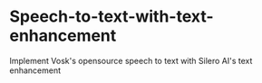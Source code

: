 # Speech-to-text-with-text-enhancement
Implement Vosk's opensource speech to text with Silero AI's text enhancement 

